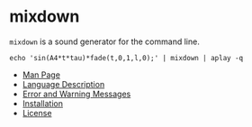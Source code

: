 # mixdown
`mixdown` is a sound generator for the command line.

`echo 'sin(A4*t*tau)*fade(t,0,1,l,0);' | mixdown | aplay -q`

* [Man Page](docs/manpage.md)
* [Language Description](docs/language.md)
* [Error and Warning Messages](docs/errors.md)
* [Installation](docs/installation.md)
* [License](LICENSE)
